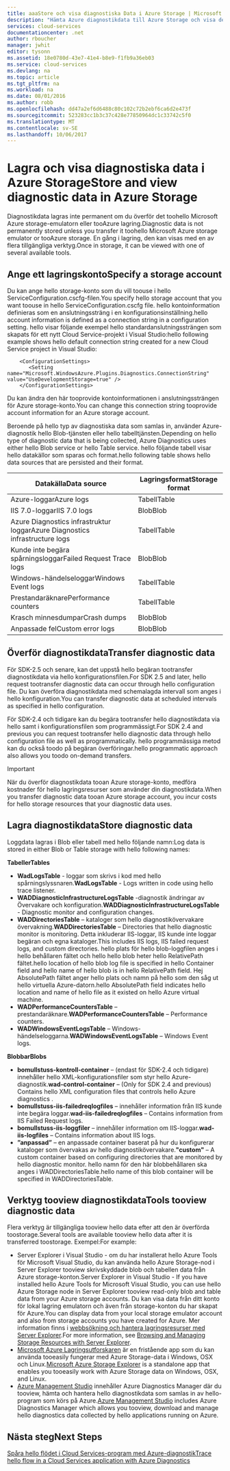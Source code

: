 ```yaml
---
title: aaaStore och visa diagnostiska Data i Azure Storage | Microsoft Docs
description: "Hämta Azure diagnostikdata till Azure Storage och visa den"
services: cloud-services
documentationcenter: .net
author: rboucher
manager: jwhit
editor: tysonn
ms.assetid: 18e0780d-43e7-41e4-b8e9-f1fb9a36eb03
ms.service: cloud-services
ms.devlang: na
ms.topic: article
ms.tgt_pltfrm: na
ms.workload: na
ms.date: 08/01/2016
ms.author: robb
ms.openlocfilehash: dd47a2ef6d6488c80c102c72b2ebf6ca6d2e473f
ms.sourcegitcommit: 523283cc1b3c37c428e77850964dc1c33742c5f0
ms.translationtype: MT
ms.contentlocale: sv-SE
ms.lasthandoff: 10/06/2017
---
```

# <a name="store-and-view-diagnostic-data-in-azure-storage"></a><span data-ttu-id="fdc7b-103">Lagra och visa diagnostiska data i Azure Storage</span><span class="sxs-lookup"><span data-stu-id="fdc7b-103">Store and view diagnostic data in Azure Storage</span></span>
<span data-ttu-id="fdc7b-104">Diagnostikdata lagras inte permanent om du överför det toohello Microsoft Azure storage-emulatorn eller tooAzure lagring.</span><span class="sxs-lookup"><span data-stu-id="fdc7b-104">Diagnostic data is not permanently stored unless you transfer it toohello Microsoft Azure storage emulator or tooAzure storage.</span></span> <span data-ttu-id="fdc7b-105">En gång i lagring, den kan visas med en av flera tillgängliga verktyg.</span><span class="sxs-lookup"><span data-stu-id="fdc7b-105">Once in storage, it can be viewed with one of several available tools.</span></span>

## <a name="specify-a-storage-account"></a><span data-ttu-id="fdc7b-106">Ange ett lagringskonto</span><span class="sxs-lookup"><span data-stu-id="fdc7b-106">Specify a storage account</span></span>
<span data-ttu-id="fdc7b-107">Du kan ange hello storage-konto som du vill toouse i hello ServiceConfiguration.cscfg-filen.</span><span class="sxs-lookup"><span data-stu-id="fdc7b-107">You specify hello storage account that you want toouse in hello ServiceConfiguration.cscfg file.</span></span> <span data-ttu-id="fdc7b-108">hello kontoinformation definieras som en anslutningssträng i en konfigurationsinställning.</span><span class="sxs-lookup"><span data-stu-id="fdc7b-108">hello account information is defined as a connection string in a configuration setting.</span></span> <span data-ttu-id="fdc7b-109">hello visar följande exempel hello standardanslutningssträngen som skapats för ett nytt Cloud Service-projekt i Visual Studio:</span><span class="sxs-lookup"><span data-stu-id="fdc7b-109">hello following example shows hello default connection string created for a new Cloud Service project in  Visual Studio:</span></span>

```
    <ConfigurationSettings>
       <Setting name="Microsoft.WindowsAzure.Plugins.Diagnostics.ConnectionString" value="UseDevelopmentStorage=true" />
    </ConfigurationSettings>
```

<span data-ttu-id="fdc7b-110">Du kan ändra den här tooprovide kontoinformationen i anslutningssträngen för Azure storage-konto.</span><span class="sxs-lookup"><span data-stu-id="fdc7b-110">You can change this connection string tooprovide account information for an Azure storage account.</span></span>

<span data-ttu-id="fdc7b-111">Beroende på hello typ av diagnostiska data som samlas in, använder Azure-diagnostik hello Blob-tjänsten eller hello tabelltjänsten.</span><span class="sxs-lookup"><span data-stu-id="fdc7b-111">Depending on hello type of diagnostic data that is being collected, Azure Diagnostics uses either hello Blob service or hello Table service.</span></span> <span data-ttu-id="fdc7b-112">hello följande tabell visar hello datakällor som sparas och format.</span><span class="sxs-lookup"><span data-stu-id="fdc7b-112">hello following table shows hello data sources that are persisted and their format.</span></span>

| <span data-ttu-id="fdc7b-113">Datakälla</span><span class="sxs-lookup"><span data-stu-id="fdc7b-113">Data source</span></span> | <span data-ttu-id="fdc7b-114">Lagringsformat</span><span class="sxs-lookup"><span data-stu-id="fdc7b-114">Storage format</span></span> |
| --- | --- |
| <span data-ttu-id="fdc7b-115">Azure-loggar</span><span class="sxs-lookup"><span data-stu-id="fdc7b-115">Azure logs</span></span> |<span data-ttu-id="fdc7b-116">Tabell</span><span class="sxs-lookup"><span data-stu-id="fdc7b-116">Table</span></span> |
| <span data-ttu-id="fdc7b-117">IIS 7.0-loggar</span><span class="sxs-lookup"><span data-stu-id="fdc7b-117">IIS 7.0 logs</span></span> |<span data-ttu-id="fdc7b-118">Blob</span><span class="sxs-lookup"><span data-stu-id="fdc7b-118">Blob</span></span> |
| <span data-ttu-id="fdc7b-119">Azure Diagnostics infrastruktur loggar</span><span class="sxs-lookup"><span data-stu-id="fdc7b-119">Azure Diagnostics infrastructure logs</span></span> |<span data-ttu-id="fdc7b-120">Tabell</span><span class="sxs-lookup"><span data-stu-id="fdc7b-120">Table</span></span> |
| <span data-ttu-id="fdc7b-121">Kunde inte begära spårningsloggar</span><span class="sxs-lookup"><span data-stu-id="fdc7b-121">Failed Request Trace logs</span></span> |<span data-ttu-id="fdc7b-122">Blob</span><span class="sxs-lookup"><span data-stu-id="fdc7b-122">Blob</span></span> |
| <span data-ttu-id="fdc7b-123">Windows-händelseloggar</span><span class="sxs-lookup"><span data-stu-id="fdc7b-123">Windows Event logs</span></span> |<span data-ttu-id="fdc7b-124">Tabell</span><span class="sxs-lookup"><span data-stu-id="fdc7b-124">Table</span></span> |
| <span data-ttu-id="fdc7b-125">Prestandaräknare</span><span class="sxs-lookup"><span data-stu-id="fdc7b-125">Performance counters</span></span> |<span data-ttu-id="fdc7b-126">Tabell</span><span class="sxs-lookup"><span data-stu-id="fdc7b-126">Table</span></span> |
| <span data-ttu-id="fdc7b-127">Krasch minnesdumpar</span><span class="sxs-lookup"><span data-stu-id="fdc7b-127">Crash dumps</span></span> |<span data-ttu-id="fdc7b-128">Blob</span><span class="sxs-lookup"><span data-stu-id="fdc7b-128">Blob</span></span> |
| <span data-ttu-id="fdc7b-129">Anpassade fel</span><span class="sxs-lookup"><span data-stu-id="fdc7b-129">Custom error logs</span></span> |<span data-ttu-id="fdc7b-130">Blob</span><span class="sxs-lookup"><span data-stu-id="fdc7b-130">Blob</span></span> |

## <a name="transfer-diagnostic-data"></a><span data-ttu-id="fdc7b-131">Överför diagnostikdata</span><span class="sxs-lookup"><span data-stu-id="fdc7b-131">Transfer diagnostic data</span></span>
<span data-ttu-id="fdc7b-132">För SDK-2.5 och senare, kan det uppstå hello begäran tootransfer diagnostikdata via hello konfigurationsfilen.</span><span class="sxs-lookup"><span data-stu-id="fdc7b-132">For SDK 2.5 and later, hello request tootransfer diagnostic data can occur through hello configuration file.</span></span> <span data-ttu-id="fdc7b-133">Du kan överföra diagnostikdata med schemalagda intervall som anges i hello konfiguration.</span><span class="sxs-lookup"><span data-stu-id="fdc7b-133">You can transfer diagnostic data at scheduled intervals as specified in hello configuration.</span></span>

<span data-ttu-id="fdc7b-134">För SDK-2.4 och tidigare kan du begära tootransfer hello diagnostikdata via hello samt i konfigurationsfilen som programmässigt.</span><span class="sxs-lookup"><span data-stu-id="fdc7b-134">For SDK 2.4 and previous you can request tootransfer hello diagnostic data through hello configuration file as well as programmatically.</span></span> <span data-ttu-id="fdc7b-135">hello programmässiga metod kan du också toodo på begäran överföringar.</span><span class="sxs-lookup"><span data-stu-id="fdc7b-135">hello programmatic approach also allows you toodo on-demand transfers.</span></span>

> [!IMPORTANT]
> <span data-ttu-id="fdc7b-136">När du överför diagnostikdata tooan Azure storage-konto, medföra kostnader för hello lagringsresurser som använder din diagnostikdata.</span><span class="sxs-lookup"><span data-stu-id="fdc7b-136">When you transfer diagnostic data tooan Azure storage account, you incur costs for hello storage resources that your diagnostic data uses.</span></span>
> 
> 

## <a name="store-diagnostic-data"></a><span data-ttu-id="fdc7b-137">Lagra diagnostikdata</span><span class="sxs-lookup"><span data-stu-id="fdc7b-137">Store diagnostic data</span></span>
<span data-ttu-id="fdc7b-138">Loggdata lagras i Blob eller tabell med hello följande namn:</span><span class="sxs-lookup"><span data-stu-id="fdc7b-138">Log data is stored in either Blob or Table storage with hello following names:</span></span>

<span data-ttu-id="fdc7b-139">**Tabeller**</span><span class="sxs-lookup"><span data-stu-id="fdc7b-139">**Tables**</span></span>

* <span data-ttu-id="fdc7b-140">**WadLogsTable** - loggar som skrivs i kod med hello spårningslyssnaren.</span><span class="sxs-lookup"><span data-stu-id="fdc7b-140">**WadLogsTable** - Logs written in code using hello trace listener.</span></span>
* <span data-ttu-id="fdc7b-141">**WADDiagnosticInfrastructureLogsTable** -diagnostik ändringar av Övervakare och konfiguration.</span><span class="sxs-lookup"><span data-stu-id="fdc7b-141">**WADDiagnosticInfrastructureLogsTable** - Diagnostic monitor and configuration changes.</span></span>
* <span data-ttu-id="fdc7b-142">**WADDirectoriesTable** – kataloger som hello diagnostikövervakare övervakning.</span><span class="sxs-lookup"><span data-stu-id="fdc7b-142">**WADDirectoriesTable** – Directories that hello diagnostic monitor is monitoring.</span></span>  <span data-ttu-id="fdc7b-143">Detta inkluderar IIS-loggar, IIS kunde inte loggar begäran och egna kataloger.</span><span class="sxs-lookup"><span data-stu-id="fdc7b-143">This includes IIS logs, IIS failed request logs, and custom directories.</span></span>  <span data-ttu-id="fdc7b-144">hello plats för hello blob-loggfilen anges i hello behållaren fältet och hello hello blob heter hello RelativePath fältet.</span><span class="sxs-lookup"><span data-stu-id="fdc7b-144">hello location of hello blob log file is specified in hello Container field and hello name of hello blob is in hello RelativePath field.</span></span>  <span data-ttu-id="fdc7b-145">Hej AbsolutePath fältet anger hello plats och namn på hello som den såg ut hello virtuella Azure-datorn.</span><span class="sxs-lookup"><span data-stu-id="fdc7b-145">hello AbsolutePath field indicates hello location and name of hello file as it existed on hello Azure virtual machine.</span></span>
* <span data-ttu-id="fdc7b-146">**WADPerformanceCountersTable** – prestandaräknare.</span><span class="sxs-lookup"><span data-stu-id="fdc7b-146">**WADPerformanceCountersTable** – Performance counters.</span></span>
* <span data-ttu-id="fdc7b-147">**WADWindowsEventLogsTable** – Windows-händelseloggarna.</span><span class="sxs-lookup"><span data-stu-id="fdc7b-147">**WADWindowsEventLogsTable** – Windows Event logs.</span></span>

<span data-ttu-id="fdc7b-148">**Blobbar**</span><span class="sxs-lookup"><span data-stu-id="fdc7b-148">**Blobs**</span></span>

* <span data-ttu-id="fdc7b-149">**bomullstuss-kontroll-container** – (endast för SDK-2.4 och tidigare) innehåller hello XML-konfigurationsfiler som styr hello Azure-diagnostik.</span><span class="sxs-lookup"><span data-stu-id="fdc7b-149">**wad-control-container** – (Only for SDK 2.4 and previous) Contains hello XML configuration files that controls hello Azure diagnostics .</span></span>
* <span data-ttu-id="fdc7b-150">**bomullstuss-iis-failedreqlogfiles** – innehåller information från IIS kunde inte begära loggar.</span><span class="sxs-lookup"><span data-stu-id="fdc7b-150">**wad-iis-failedreqlogfiles** – Contains information from IIS Failed Request logs.</span></span>
* <span data-ttu-id="fdc7b-151">**bomullstuss-iis-loggfiler** – innehåller information om IIS-loggar.</span><span class="sxs-lookup"><span data-stu-id="fdc7b-151">**wad-iis-logfiles** – Contains information about IIS logs.</span></span>
* <span data-ttu-id="fdc7b-152">**”anpassad”** – en anpassade container baserat på hur du konfigurerar kataloger som övervakas av hello diagnostikövervakare.</span><span class="sxs-lookup"><span data-stu-id="fdc7b-152">**"custom"** – A custom container based on configuring directories that are monitored by hello diagnostic monitor.</span></span>  <span data-ttu-id="fdc7b-153">hello namn för den här blobbehållaren ska anges i WADDirectoriesTable.</span><span class="sxs-lookup"><span data-stu-id="fdc7b-153">hello name of this blob container will be specified in WADDirectoriesTable.</span></span>

## <a name="tools-tooview-diagnostic-data"></a><span data-ttu-id="fdc7b-154">Verktyg tooview diagnostikdata</span><span class="sxs-lookup"><span data-stu-id="fdc7b-154">Tools tooview diagnostic data</span></span>
<span data-ttu-id="fdc7b-155">Flera verktyg är tillgängliga tooview hello data efter att den är överförda toostorage.</span><span class="sxs-lookup"><span data-stu-id="fdc7b-155">Several tools are available tooview hello data after it is transferred toostorage.</span></span> <span data-ttu-id="fdc7b-156">Exempel:</span><span class="sxs-lookup"><span data-stu-id="fdc7b-156">For example:</span></span>

* <span data-ttu-id="fdc7b-157">Server Explorer i Visual Studio - om du har installerat hello Azure Tools för Microsoft Visual Studio, du kan använda hello Azure Storage-nod i Server Explorer tooview skrivskyddade blob och tabellen data från Azure storage-konton.</span><span class="sxs-lookup"><span data-stu-id="fdc7b-157">Server Explorer in Visual Studio - If you have installed hello Azure Tools for Microsoft Visual Studio, you can use hello Azure Storage node in Server Explorer tooview read-only blob and table data from your Azure storage accounts.</span></span> <span data-ttu-id="fdc7b-158">Du kan visa data från ditt konto för lokal lagring emulatorn och även från storage-konton du har skapat för Azure.</span><span class="sxs-lookup"><span data-stu-id="fdc7b-158">You can display data from your local storage emulator account and also from storage accounts you have created for Azure.</span></span> <span data-ttu-id="fdc7b-159">Mer information finns i [webbsökning och hantera lagringsresurser med Server Explorer](../vs-azure-tools-storage-resources-server-explorer-browse-manage.md).</span><span class="sxs-lookup"><span data-stu-id="fdc7b-159">For more information, see [Browsing and Managing Storage Resources with Server Explorer](../vs-azure-tools-storage-resources-server-explorer-browse-manage.md).</span></span>
* <span data-ttu-id="fdc7b-160">[Microsoft Azure Lagringsutforskaren](../vs-azure-tools-storage-manage-with-storage-explorer.md) är en fristående app som du kan använda tooeasily fungerar med Azure Storage-data i Windows, OSX och Linux.</span><span class="sxs-lookup"><span data-stu-id="fdc7b-160">[Microsoft Azure Storage Explorer](../vs-azure-tools-storage-manage-with-storage-explorer.md) is a standalone app that enables you tooeasily work with Azure Storage data on Windows, OSX, and Linux.</span></span>
* <span data-ttu-id="fdc7b-161">[Azure Management Studio](http://www.cerebrata.com/products/azure-management-studio/introduction) innehåller Azure Diagnostics Manager där du tooview, hämta och hantera hello diagnostikdata som samlas in av hello-program som körs på Azure.</span><span class="sxs-lookup"><span data-stu-id="fdc7b-161">[Azure Management Studio](http://www.cerebrata.com/products/azure-management-studio/introduction) includes Azure Diagnostics Manager which allows you tooview, download and manage hello diagnostics data collected by hello applications running on Azure.</span></span>

## <a name="next-steps"></a><span data-ttu-id="fdc7b-162">Nästa steg</span><span class="sxs-lookup"><span data-stu-id="fdc7b-162">Next Steps</span></span>
[<span data-ttu-id="fdc7b-163">Spåra hello flödet i Cloud Services-program med Azure-diagnostik</span><span class="sxs-lookup"><span data-stu-id="fdc7b-163">Trace hello flow in a Cloud Services application with Azure Diagnostics</span></span>](cloud-services-dotnet-diagnostics-trace-flow.md)

